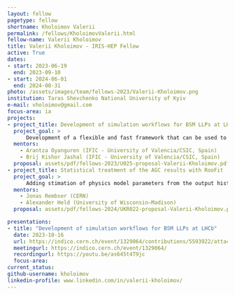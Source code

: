 ```yaml
---
layout: fellow
pagetype: fellow
shortname: Kholoimov Valerii
permalink: /fellows/KholoimovValerii.html
fellow-name: Valerii Kholoimov
title: Valerii Kholoimov - IRIS-HEP Fellow
active: True
dates:
- start: 2023-06-19
  end: 2023-09-10
- start: 2024-06-01
  end: 2024-08-31
photo: /assets/images/team/fellows-2023/Valerii-Kholoimov.png
institution: Taras Shevchenko National University of Kyiv
e-mail: vholoimov@gmail.com
focus-area: ia
projects:
- project_title: Development of simulation workflows for BSM LLPs at LHCb
  project_goal: >
      Development of a flexible and fast framework that can be used to generate different models with different properties.
  mentors:
    - Arantza Oyanguren (IFIC - University of Valencia/CSIC, Spain)
    - Brij Kishor Jashal (IFIC - University of Valencia/CSIC, Spain)
  proposal: assets/pdf/fellows-2023/U025-proposal-Valerii-Kholoimov.pdf
- project_title: Statistical treatment of the AGC results with RooFit
  project_goal: >
      Adding stimation of physics model parameters from the output histograms using the maximum likelihood method to AGC via RooFit, the tool provided by ROOT for statistical analysis and advanced fitting,
  mentors:
    - Jonas Rembser (CERN)
    - Alexander Held (University of Wisconsin–Madison)
  proposal: assets/pdf/fellows-2024/UKR022-proposal-Valerii-Kholoimov.pdf

presentations:
- title: "Development of simulation workflows for BSM LLPs at LHCb"
  date: 2023-10-16
  url: https://indico.cern.ch/event/1329064/contributions/5593922/attachments/2734211/4755827/IRIS%20project%20Kholoimov%20new.pdf
  meetingurl: https://indico.cern.ch/event/1329064/
  recordingurl: https://youtu.be/as645t4T9jc
  focus-area:
current_status:
github-username: kholoimov
linkedin-profile: www.linkedin.com/in/valerii-kholoimov/
---
```

